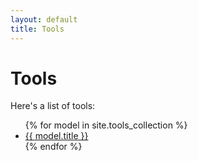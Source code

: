 ```yaml
---
layout: default
title: Tools
---
```


# Tools

Here's a list of tools:

<ul>
    {% for model in site.tools_collection %}
    <li>
        <a href="{{ model.url }}">{{ model.title }}</a>
    </li>
    {% endfor %}
</ul>
